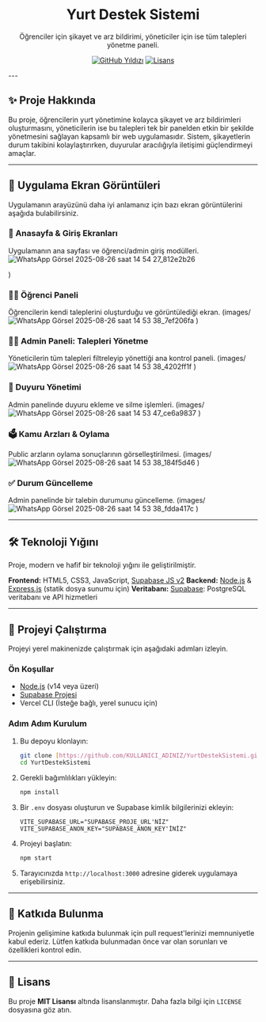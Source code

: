 <div align="center">

  <h1>Yurt Destek Sistemi</h1>
  <p>Öğrenciler için şikayet ve arz bildirimi, yöneticiler için ise tüm talepleri yönetme paneli.</p>
  
  [![GitHub Yıldızı](https://img.shields.io/github/stars/mustafaonler/YurtDestekSistemi?style=social)](https://github.com/mustafaonler/YurtDestekSistemi/stargazers)
  [![Lisans](https://img.shields.io/github/license/mustafaonler/YurtDestekSistemi)](https://github.com/mustafaonler/YurtDestekSistemi/blob/main/LICENSE)
</div>
---

## ✨ Proje Hakkında

Bu proje, öğrencilerin yurt yönetimine kolayca şikayet ve arz bildirimleri oluşturmasını, yöneticilerin ise bu talepleri tek bir panelden etkin bir şekilde yönetmesini sağlayan kapsamlı bir web uygulamasıdır. Sistem, şikayetlerin durum takibini kolaylaştırırken, duyurular aracılığıyla iletişimi güçlendirmeyi amaçlar.

---

## 📸 Uygulama Ekran Görüntüleri

Uygulamanın arayüzünü daha iyi anlamanız için bazı ekran görüntülerini aşağıda bulabilirsiniz.

### 🏡 Anasayfa & Giriş Ekranları
Uygulamanın ana sayfası ve öğrenci/admin giriş modülleri.
![WhatsApp Görsel 2025-08-26 saat 14 54 27_812e2b26](https://github.com/user-attachments/assets/b75ef824-2c41-44e5-85d8-ebf2c69dfee1)

)

### 🧑‍🎓 Öğrenci Paneli
Öğrencilerin kendi taleplerini oluşturduğu ve görüntülediği ekran.
(images/![WhatsApp Görsel 2025-08-26 saat 14 53 38_7ef206fa](https://github.com/user-attachments/assets/0dbdd701-9027-4e6b-a96d-b8703a55f091)
)

### 👨‍💼 Admin Paneli: Talepleri Yönetme
Yöneticilerin tüm talepleri filtreleyip yönettiği ana kontrol paneli.
(images/![WhatsApp Görsel 2025-08-26 saat 14 53 38_4202ff1f](https://github.com/user-attachments/assets/549634fe-e9e3-4bc4-8972-313433e2535c)
)

### 📢 Duyuru Yönetimi
Admin panelinde duyuru ekleme ve silme işlemleri.
(images/![WhatsApp Görsel 2025-08-26 saat 14 53 47_ce6a9837](https://github.com/user-attachments/assets/8fc646e4-13e5-4805-bcae-78a41eaf74e6)
)

### 🗳️ Kamu Arzları & Oylama
Public arzların oylama sonuçlarının görselleştirilmesi.
(images/![WhatsApp Görsel 2025-08-26 saat 14 53 38_184f5d46](https://github.com/user-attachments/assets/45ce31b7-3f53-4b3b-95ec-0ba73b662f9c)
)

### ✅ Durum Güncelleme
Admin panelinde bir talebin durumunu güncelleme.
(images/![WhatsApp Görsel 2025-08-26 saat 14 53 38_fdda417c](https://github.com/user-attachments/assets/10d0978b-5df5-48cd-b72b-16a8c12c9383)
)

---

## 🛠️ Teknoloji Yığını

Proje, modern ve hafif bir teknoloji yığını ile geliştirilmiştir.

**Frontend:** HTML5, CSS3, JavaScript, [Supabase JS v2](https://supabase.com/docs/guides/client)
**Backend:** [Node.js](https://nodejs.org/) & [Express.js](https://expressjs.com/) (statik dosya sunumu için)
**Veritabanı:** [Supabase](https://supabase.com/): PostgreSQL veritabanı ve API hizmetleri

---

## 🚀 Projeyi Çalıştırma

Projeyi yerel makinenizde çalıştırmak için aşağıdaki adımları izleyin.

### Ön Koşullar
- [Node.js](https://nodejs.org/en/download/) (v14 veya üzeri)
- [Supabase Projesi](https://supabase.com/)
- Vercel CLI (İsteğe bağlı, yerel sunucu için)

### Adım Adım Kurulum
1.  Bu depoyu klonlayın:
    ```bash
    git clone [https://github.com/KULLANICI_ADINIZ/YurtDestekSistemi.git](https://github.com/KULLANICI_ADINIZ/YurtDestekSistemi.git)
    cd YurtDestekSistemi
    ```

2.  Gerekli bağımlılıkları yükleyin:
    ```bash
    npm install
    ```

3.  Bir `.env` dosyası oluşturun ve Supabase kimlik bilgilerinizi ekleyin:
    ```env
    VITE_SUPABASE_URL="SUPABASE_PROJE_URL'NİZ"
    VITE_SUPABASE_ANON_KEY="SUPABASE_ANON_KEY'İNİZ"
    ```

4.  Projeyi başlatın:
    ```bash
    npm start
    ```
5.  Tarayıcınızda `http://localhost:3000` adresine giderek uygulamaya erişebilirsiniz.

---

## 🤝 Katkıda Bulunma

Projenin gelişimine katkıda bulunmak için pull request'lerinizi memnuniyetle kabul ederiz. Lütfen katkıda bulunmadan önce var olan sorunları ve özellikleri kontrol edin.

---

## 📜 Lisans

Bu proje **MIT Lisansı** altında lisanslanmıştır. Daha fazla bilgi için `LICENSE` dosyasına göz atın.

